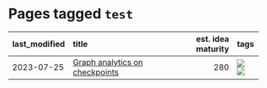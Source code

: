 # Pages tagged `test`

|last_modified|title|est. idea maturity|tags
|:---|:---|---:|:---|
|2023-07-25|[Graph analytics on checkpoints](../Graph_analytics_on_checkpoints.md)|280|[![](https://img.shields.io/badge/tag-from_issue-d46ff4)](../tags/from_issue.md) [![](https://img.shields.io/badge/tag-test-6a3ba8)](../tags/test.md)|